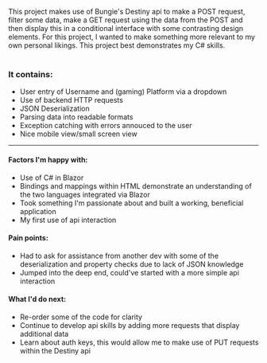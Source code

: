 This project makes use of Bungie's Destiny api to make a POST request, filter some data, make a GET request using the data from the POST and then display this in a conditional interface with some contrasting design elements. For this project, I wanted to make something more relevant to my own personal likings. This project best demonstrates my C# skills.<br></br>
### It contains:
- User entry of Username and (gaming) Platform via a dropdown
- Use of backend HTTP requests
- JSON Deserialization
- Parsing data into readable formats
- Exception catching with errors annouced to the user
- Nice mobile view/small screen view
- ---

#### Factors I'm happy with:
- Use of C# in Blazor
- Bindings and mappings within HTML demonstrate an understanding of the two languages integrated via Blazor
- Took something I'm passionate about and built a working, beneficial application
- My first use of api interaction

#### Pain points:
- Had to ask for assistance from another dev with some of the deserialization and property checks due to lack of JSON knowledge
- Jumped into the deep end, could've started with a more simple api interaction

#### What I'd do next:
- Re-order some of the code for clarity
- Continue to develop api skills by adding more requests that display additional data
- Learn about auth keys, this would allow me to make use of PUT requests within the Destiny api
